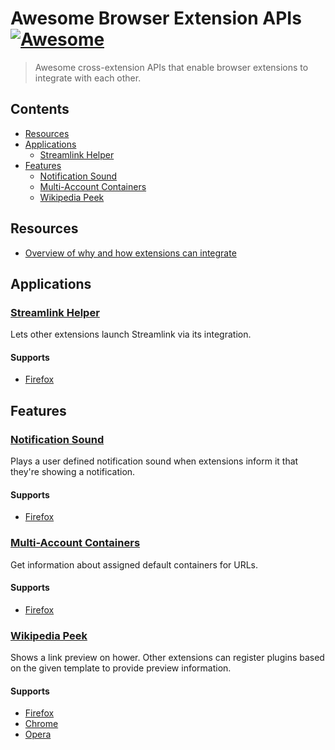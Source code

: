 # Awesome Browser Extension APIs [![Awesome](https://awesome.re/badge.svg)](https://awesome.re)

> Awesome cross-extension APIs that enable browser extensions to integrate with each other.

## Contents
- [Resources](#resources)
- [Applications](#applications)
  - [Streamlink Helper](#streamlink-helper)
- [Features](#features)
  - [Notification Sound](#notification-sound)
  - [Multi-Account Containers](#multi-account-containers)
  - [Wikipedia Peek](#wikipedia-peek)
  
## Resources
- [Overview of why and how extensions can integrate](https://humanoids.be/log/2017/11/browser-extensions-work-together/)

## Applications

### [Streamlink Helper](https://github.com/plneappl/streamlink-helper#invoking-streamlink-from-another-extension)
Lets other extensions launch Streamlink via its integration.

#### Supports
- [Firefox](https://addons.mozilla.org/firefox/addon/streamlink_helper/)
 
## Features
 
### [Notification Sound](https://github.com/freaktechnik/notification-sounds#extension-integration)
Plays a user defined notification sound when extensions inform it that they're showing a notification.

#### Supports
- [Firefox](https://addons.mozilla.org/firefox/addon/notification-sound/?src=github)

### [Multi-Account Containers](https://github.com/mozilla/multi-account-containers/wiki/API)
Get information about assigned default containers for URLs.

#### Supports
- [Firefox](https://addons.mozilla.org/en-GB/firefox/addon/multi-account-containers/)

### [Wikipedia Peek](https://github.com/NiklasGollenstede/wikipedia-peek/blob/master/plugin/index.js)
Shows a link preview on hower. Other extensions can register plugins based on the given template to provide preview information.

#### Supports
- [Firefox](https://addons.mozilla.org/firefox/addon/wikipedia-peek/?src=github)
- [Chrome](https://chrome.google.com/webstore/detail/wikipedia-peek/planddpadjimakmjdpnolpjjphhooiej)
- [Opera](https://addons.opera.com/en/extensions/details/wikipedia-peek/)
